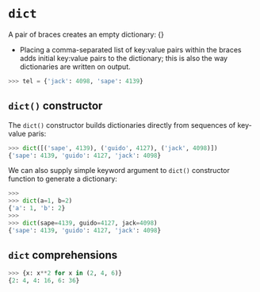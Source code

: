 # `dict` 

A pair of braces creates an empty dictionary: {}

- Placing a comma-separated list of key:value pairs within the braces adds initial key:value pairs to the dictionary; this is also the way dictionaries are written on output.

```python
>>> tel = {'jack': 4098, 'sape': 4139}
```

## `dict()` constructor

The `dict()` constructor builds dictionaries directly from sequences of key-value paris:

```python
>>> dict([('sape', 4139), ('guido', 4127), ('jack', 4098)])
{'sape': 4139, 'guido': 4127, 'jack': 4098}
```

We can also supply simple keyword argument to `dict()` constructor function to generate a dictionary:

```py
>>> 
>>> dict(a=1, b=2)
{'a': 1, 'b': 2}
>>> 
>>> dict(sape=4139, guido=4127, jack=4098)
{'sape': 4139, 'guido': 4127, 'jack': 4098}
```

## `dict` comprehensions

```python
>>> {x: x**2 for x in (2, 4, 6)}
{2: 4, 4: 16, 6: 36}
```
